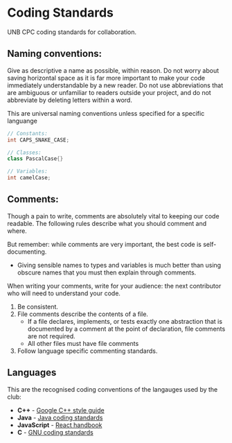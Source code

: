 # Coding Standards
UNB CPC coding standards for collaboration.

## Naming conventions:
Give as descriptive a name as possible, within reason. 
Do not worry about saving horizontal space as it is far more important to make your code immediately understandable by a new reader. 
Do not use abbreviations that are ambiguous or unfamiliar to readers outside your project, and do not abbreviate by deleting letters within a word.

This are universal naming conventions unless specified for a specific languange
```java
// Constants:
int CAPS_SNAKE_CASE;

// Classes:
class PascalCase{}

// Variables:
int camelCase;
```

## Comments:
Though a pain to write, comments are absolutely vital to keeping our code readable. The following rules describe what you should comment and where. 

But remember: while comments are very important, the best code is self-documenting. 
- Giving sensible names to types and variables is much better than using obscure names that you must then explain through comments.

When writing your comments, write for your audience: the next contributor who will need to understand your code.

1. Be consistent.
2. File comments describe the contents of a file.
   - If a file declares, implements, or tests exactly one abstraction that is documented by a comment at the point of declaration, file comments are not required.
   - All other files must have file comments
3. Follow language specific commenting standards.

## Languages
This are the recognised coding conventions of the langauges used by the club:
- **C++** - [Google C++ style guide](https://codiepp.github.io/styleguide/cppguide.html)
- **Java** - [Java coding standards](https://www.javaspring.net/blog/java-coding-standard/)
- **JavaScript** - [React handbook](https://reacthandbook.dev/project-standards)
- **C** - [GNU coding standards](https://www.gnu.org/prep/standards/html_node/Writing-C.html)
